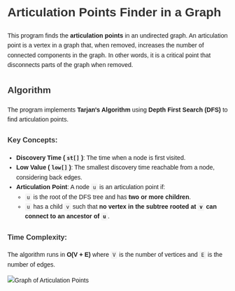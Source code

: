 <!DOCTYPE html>
<html lang="en">
<head>
    <meta charset="UTF-8">
    <meta name="viewport" content="width=device-width, initial-scale=1.0">
    <title>Articulation Points Finder in a Graph</title>
    <style>
        body {
            font-family: Arial, sans-serif;
            line-height: 1.6;
            margin: 20px;
        }
        h1, h2, h3 {
            color: #333;
        }
        code {
            background-color: #f4f4f4;
            padding: 2px 4px;
            border-radius: 3px;
        }
        ul {
            margin: 10px 0;
            padding-left: 20px;
        }
    </style>
</head>
<body>

<h1>Articulation Points Finder in a Graph</h1>

<p>This program finds the <strong>articulation points</strong> in an undirected graph. An articulation point is a vertex in a graph that, when removed, increases the number of connected components in the graph. In other words, it is a critical point that disconnects parts of the graph when removed.</p>

<h2>Algorithm</h2>

<p>The program implements <strong>Tarjan's Algorithm</strong> using <strong>Depth First Search (DFS)</strong> to find articulation points.</p>

<h3>Key Concepts:</h3>
<ul>
    <li><strong>Discovery Time (<code>st[]</code>)</strong>: The time when a node is first visited.</li>
    <li><strong>Low Value (<code>low[]</code>)</strong>: The smallest discovery time reachable from a node, considering back edges.</li>
    <li><strong>Articulation Point</strong>: A node <code>u</code> is an articulation point if:
        <ul>
            <li><code>u</code> is the root of the DFS tree and has <strong>two or more children</strong>.</li>
            <li><code>u</code> has a child <code>v</code> such that <strong>no vertex in the subtree rooted at <code>v</code> can connect to an ancestor of <code>u</code></strong>.</li>
        </ul>
    </li>
</ul>

<h3>Time Complexity:</h3>
<p>The algorithm runs in <strong>O(V + E)</strong> where <code>V</code> is the number of vertices and <code>E</code> is the number of edges.</p>

</body>
</html>


![Graph of Articulation Points](https://i.sstatic.net/5Uc3C.png)
